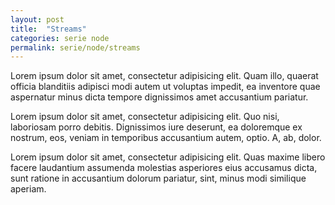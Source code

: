 ```yaml
---
layout: post
title:  "Streams"
categories: serie node
permalink: serie/node/streams
---
```


Lorem ipsum dolor sit amet, consectetur adipisicing elit. Quam illo, quaerat officia blanditiis adipisci modi autem ut voluptas impedit, ea inventore quae aspernatur minus dicta tempore dignissimos amet accusantium pariatur.

Lorem ipsum dolor sit amet, consectetur adipisicing elit. Quo nisi, laboriosam porro debitis. Dignissimos iure deserunt, ea doloremque ex nostrum, eos, veniam in temporibus accusantium autem, optio. A, ab, dolor.

Lorem ipsum dolor sit amet, consectetur adipisicing elit. Quas maxime libero facere laudantium assumenda molestias asperiores eius accusamus dicta, sunt ratione in accusantium dolorum pariatur, sint, minus modi similique aperiam.